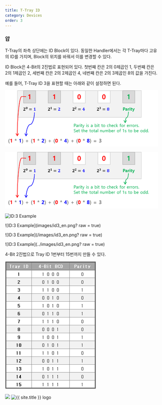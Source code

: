 ```yaml
---
title: T-Tray ID
category: Devices
order: 3
---
```


### 얍


T-Tray의 좌측 상단에는 ID Block이 있다. 동일한 Handler에서는 각 T-Tray마다 고유의 ID를 가지며, Block의 위치를 바꿔서 이를 변경할 수 있다.

ID Block은 4-Bit의 2진법로 표현되어 있다. 첫번째 칸은 2의 0제곱인 1, 두번째 칸은 2의 1제곱인 2, 세번째 칸은 2의 2제곱인 4, 네번째 칸은 2의 3제곱인 8의 값을 가진다.

예를 들어, T-Tray ID 3을 표현할 때는 아래와 같이 설정하면 된다.

![ID:3 Example](images/id3_en.png)


![ID:3 Example](/images/id3_en.png)


![ID:3 Example](../images/id3_en.png)


![ID:3 Example](images/id3_en.png? raw = true)


![ID:3 Example](/images/id3_en.png? raw = true)


![ID:3 Example](../images/id3_en.png? raw = true)


4-Bit 2진법으로 Tray ID 1번부터 15번까지 만들 수 있다.

![lodo](/images/id-table.png)


<img src="{{ site.baseurl }}/images/id-table.png">


<img src="{{ site.baseurl }}/images/id-table.png" width="40" height="40" alt="{{ site.title }} logo">

